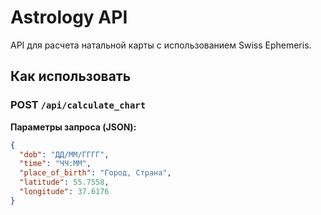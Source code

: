 # Astrology API

API для расчета натальной карты с использованием Swiss Ephemeris.

## Как использовать

### POST `/api/calculate_chart`

**Параметры запроса (JSON):**
```json
{
  "dob": "ДД/ММ/ГГГГ",
  "time": "ЧЧ:ММ",
  "place_of_birth": "Город, Страна",
  "latitude": 55.7558,
  "longitude": 37.6176
}
